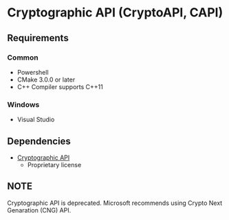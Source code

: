 # Cryptographic API (CryptoAPI, CAPI)

## Requirements

### Common

* Powershell
* CMake 3.0.0 or later
* C++ Compiler supports C++11

### Windows

* Visual Studio

## Dependencies

* [Cryptographic API](https://learn.microsoft.com/en-us/windows/win32/seccrypto/cryptography-portal)
  * Proprietary license

## NOTE

Cryptographic API is deprecated.
Microsoft recommends using Crypto Next Genaration (CNG) API.